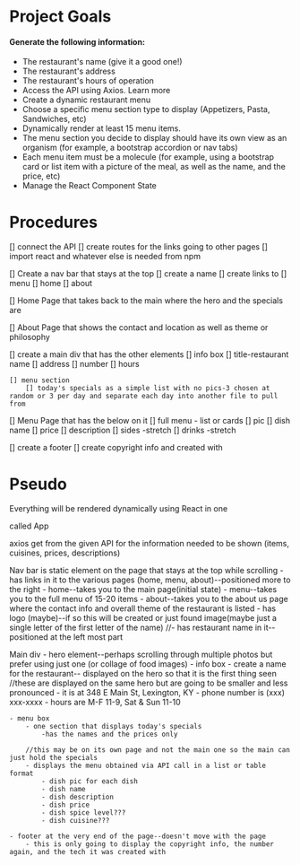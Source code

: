 # Project Goals

#### Generate the following information:
* The restaurant's name (give it a good one!)
* The restaurant's address
* The restaurant's hours of operation
* Access the API using Axios. Learn more
* Create a dynamic restaurant menu
* Choose a specific menu section type to display (Appetizers, Pasta, Sandwiches, etc)
* Dynamically render at least 15 menu items.
* The menu section you decide to display should have its own view as an organism (for example,  a bootstrap accordion or nav tabs)
* Each menu item must be a molecule (for example, using a bootstrap card or list item with a picture of the meal, as well as the name, and the price, etc)
* Manage the React Component State

# Procedures

[] connect the API
[] create routes for the links going to other pages
[] import react and whatever else is needed from npm


[] Create a nav bar that stays at the top
    [] create a name
    [] create links to
        [] menu
        [] home
        [] about

[] Home Page that takes back to the main where the hero and the specials are

[] About Page that shows the contact and location as well as theme or philosophy

[] create a main div that has the other elements
    [] info box
        [] title-restaurant name
        [] address
        [] number
        [] hours

    [] menu section
        [] today's specials as a simple list with no pics-3 chosen at random or 3 per day and separate each day into another file to pull from

[] Menu Page that has the below on it
        [] full menu - list or cards
            [] pic
            [] dish name
            [] price
            [] description
        [] sides -stretch
        [] drinks -stretch

[] create a footer
    [] create copyright info and created with 


# Pseudo

Everything will be rendered dynamically using React in one <div> called App

axios get from the given API for the information needed to be shown (items, cuisines, prices, descriptions)



Nav bar is static element on the page that stays at the top while scrolling
    - has links in it to the various pages (home, menu, about)--positioned more to the right
        - home--takes you to the main page(initial state)
        - menu--takes you to the full menu of 15-20 items
        - about--takes you to the about us page where the contact info and overall theme of the restaurant is listed
    - has logo (maybe)--if so this will be created or just found image(maybe just a single letter of the first letter of the name)
    //- has restaurant name in it--positioned at the left most part

Main div
    - hero element--perhaps scrolling through multiple photos but prefer using just one (or collage of food images)
    - info box
        - create a name for the restaurant-- displayed on the hero so that it is the first thing seen
            //these are displayed on the same hero but are going to be smaller and less pronounced
        - it is at 348 E Main St, Lexington, KY
        - phone number is (xxx) xxx-xxxx
        - hours are M-F 11-9, Sat & Sun 11-10

    - menu box
        - one section that displays today's specials
            -has the names and the prices only

        //this may be on its own page and not the main one so the main can just hold the specials
        - displays the menu obtained via API call in a list or table format
            - dish pic for each dish
            - dish name
            - dish description
            - dish price
            - dish spice level???
            - dish cuisine???

    - footer at the very end of the page--doesn't move with the page
        - this is only going to display the copyright info, the number again, and the tech it was created with
        